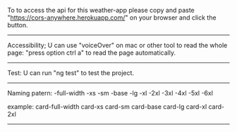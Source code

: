 To to access the api for this weather-app please copy and paste "https://cors-anywhere.herokuapp.com/" on your browser and click the button.

-----

Accessibility;
U can use "voiceOver" on mac or other tool to read the whole page: "press option ctrl a" to read the page automatically.
_____

Test: 
U can run "ng test" to test the project.

----

Naming patern:
-full-width
-xs
-sm
-base
-lg
-xl
-2xl
-3xl
-4xl
-5xl
-6xl

example:
card-full-width
card-xs
card-sm
card-base
card-lg
card-xl
card-2xl
_____